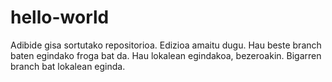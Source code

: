 # hello-world
Adibide gisa sortutako repositorioa.
Edizioa amaitu dugu.
Hau beste branch baten egindako froga bat da.
Hau lokalean egindakoa, bezeroakin.
Bigarren branch bat lokalean eginda.


